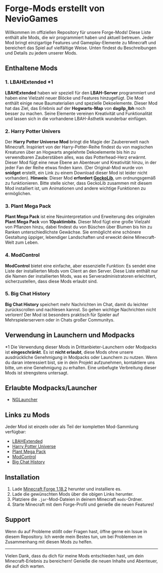 
# Forge-Mods erstellt von NevioGames

Willkommen im offiziellen Repository für unsere Forge-Mods! Diese Liste enthält alle Mods, die wir programmiert haben und aktuell betreuen. Jeder Mod bringt einzigartige Features und Gameplay-Elemente zu Minecraft und bereichert das Spiel auf vielfältige Weise. Unten findest du Beschreibungen und Details zu jedem unserer Mods.

## Enthaltene Mods

### 1. LBAHExtended *1
**LBAHExtended** haben wir speziell für den **LBAH-Server** programmiert und haben eine Vielzahl neuer Blöcke und Features hinzugefügt. Die Mod enthält einige neue Baumaterialien und spezielle Dekoelemente. Dieser Mod hat das Ziel, das Erlebnis auf der **Hogwarts-Map** von **dagilp_lbh** noch besser zu machen. Seine Elemente vereinen Kreativität und Funktionalität und lassen sich in die vorhandene LBAH-Ästhetik wunderbar einfügen.

### 2. Harry Potter Univers
Der **Harry Potter Universe Mod** bringt die Magie der Zaubererwelt nach Minecraft. Inspiriert von der Harry-Potter-Reihe findest du von magischen Kreaturen über an Hogwarts angelehnte Dekoelemente bis hin zu verwendbaren Zauberstäben alles, was das Potterhead-Herz erwärmt. Dieser Mod fügt eine neue Ebene an Abenteuer und Kreativität hinzu, in der jeder Fan der Reihe etwas finden kann. (Der Original-Mod wurde von **snidget** erstellt, ein Link zu einem Download dieser Mod ist leider nicht vorhanden). 
**Hinweis**: Dieser Mod **erfordert [GeckoLib](https://curseforge.com/minecraft/mc-mods/geckolib)**, um ordnungsgemäß zu funktionieren. Bitte stelle sicher, dass GeckoLib zusammen mit diesem Mod installiert ist, um Animationen und andere wichtige Funktionen zu ermöglichen.

### 3. Plant Mega Pack
**Plant Mega Pack** ist eine Neuinterpretation und Erweiterung des originalen **Plant Mega Pack** von **10paktimbits**. Dieser Mod fügt eine große Vielzahl von Pflanzen hinzu, dabei findest du von Büschen über Blumen bis hin zu Ranken unterschiedlichste Gewächse. Sie ermöglicht eine schönere Gestaltung üppiger, lebendiger Landschaften und erweckt deine Minecraft-Welt zum Leben. 

### 4. ModControl
**ModControl** bietet eine einfache, aber essenzielle Funktion: Es sendet eine Liste der installierten Mods vom Client an den Server. Diese Liste enthält nur die Namen der installierten Mods, was es Serveradministratoren erleichtert, sicherzustellen, dass diese Mods erlaubt sind.

### 5. Big Chat History
**Big Chat History** speichert mehr Nachrichten im Chat, damit du leichter zurückscrollen und nachlesen kannst. So gehen wichtige Nachrichten nicht verloren! Der Mod ist besonders praktisch für Spieler auf Mehrspielerservern oder in Chats großer Communitys.

## Verwendung in Launchern und Modpacks
*1
Die Verwendung dieser Mods in Drittanbieter-Launchern oder Modpacks ist **eingeschränkt**. Es ist **nicht erlaubt**, diese Mods ohne unsere ausdrückliche Genehmigung in Modpacks oder Launchern zu nutzen. Wenn du daran interessiert bist, sie in dein Projekt aufzunehmen, kontaktiere uns bitte, um eine Genehmigung zu erhalten. Eine unbefugte Verbreitung dieser Mods ist strengstens untersagt.

## Erlaubte Modpacks/Launcher

- [NGLauncher](https://dagilp.net/mods)

## Links zu Mods

Jeder Mod ist einzeln oder als Teil der kompletten Mod-Sammlung verfügbar:

- [LBAHExtended](#)
- [Harry Potter Universe](#)
- [Plant Mega Pack](#)
- [ModControl](https://github.com/NevioGames/NGMods/releases/tag/modControl)
- [Big Chat History](https://github.com/NevioGames/NGMods/releases/tag/bch)

## Installation

1. Lade [Minecraft Forge 1.18.2](https://files.minecraftforge.net/net/minecraftforge/forge/index_1.18.2.html) herunter und installiere es.
2. Lade die gewünschten Mods über die obigen Links herunter.
3. Platziere die `.jar`-Mod-Dateien in deinem Minecraft `mods`-Ordner.
4. Starte Minecraft mit dem Forge-Profil und genieße die neuen Features!

## Support

Wenn du auf Probleme stößt oder Fragen hast, öffne gerne ein Issue in diesem Repository. Ich werde mein Bestes tun, um bei Problemen im Zusammenhang mit diesen Mods zu helfen.

---

Vielen Dank, dass du dich für meine Mods entschieden hast, um dein Minecraft-Erlebnis zu bereichern! Genieße die neuen Inhalte und Abenteuer, die auf dich warten.
